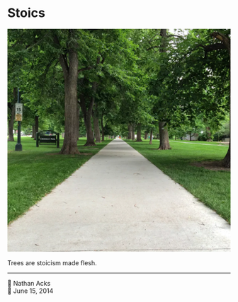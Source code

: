 # Stoics

![A park sidewalk lined by tall, stately trees](assets/2014-06-15-stoics.webp)

Trees are stoicism made flesh.

- - - -

<span aria-hidden="true">👤</span> Nathan Acks  
<span aria-hidden="true">📅</span> June 15, 2014
